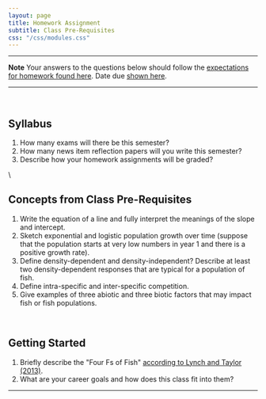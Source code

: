 ```yaml
---
layout: page
title: Homework Assignment
subtitle: Class Pre-Requisites
css: "/css/modules.css"
---
```


----

<div class="alert alert-warning">
  <strong>Note</strong> Your answers to the questions below should follow the <a href="../../resources/hwformat" target="_blank">expectations for homework found here</a>. Date due <a href="../../resources/Dates-Current" target="_blank">shown here</a>.
</div>

----

<br>

## Syllabus

1. How many exams will there be this semester?
1. How many news item reflection papers will you write this semester?
1. Describe how your homework assignments will be graded?

\  

## Concepts from Class Pre-Requisites

1. Write the equation of a line and fully interpret the meanings of the slope and intercept.
1. Sketch exponential and logistic population growth over time (suppose that the population starts at very low numbers in year 1 and there is a positive growth rate).
1. Define density-dependent and density-independent?  Describe at least two density-dependent responses that are typical for a population of fish.
1. Define intra-specific and inter-specific competition.
1. Give examples of three abiotic and three biotic factors that may impact fish or fish populations.

&nbsp;

## Getting Started

1. Briefly describe the "Four Fs of Fish" [according to Lynch and Taylor (2013)](FourFsOfFish.pdf).
1. What are your career goals and how does this class fit into them?

----
